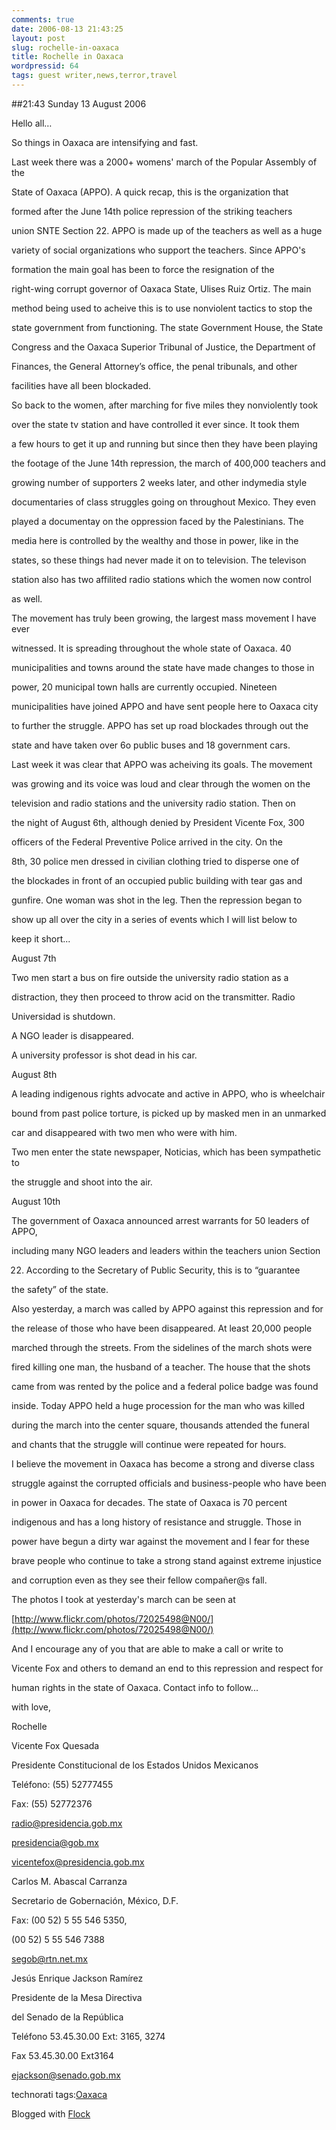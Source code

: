 ```yaml
---
comments: true
date: 2006-08-13 21:43:25
layout: post
slug: rochelle-in-oaxaca
title: Rochelle in Oaxaca
wordpressid: 64
tags: guest writer,news,terror,travel
---
```


##21:43 Sunday 13 August 2006

Hello all…  

  

So things in Oaxaca are intensifying and fast.  

  

Last week there was a 2000+ womens' march of the Popular Assembly of the  

State of Oaxaca (APPO).  A quick recap, this is the organization that  

formed after the June 14th police repression of the striking teachers  

union SNTE Section 22.  APPO is made up of the teachers as well as a huge  

variety of social organizations who support the teachers.  Since APPO's  

formation the main goal has been to force the resignation of the  

right-wing corrupt governor of Oaxaca State, Ulises Ruiz Ortiz.  The main  

method being used to acheive this is to use nonviolent tactics to stop the  

state government from functioning.  The state Government House, the State  

Congress and the Oaxaca Superior Tribunal of Justice, the Department of  

Finances, the General Attorney’s office, the penal tribunals, and other  

facilities have all been blockaded.  

  

So back to the women, after marching for five miles they nonviolently took  

over the state tv station and have controlled it ever since.  It took them  

a few hours to get it up and running but since then they have been playing  

the footage of the June 14th repression, the march of 400,000 teachers and  

growing number of supporters 2 weeks later, and other indymedia style  

documentaries of class struggles going on throughout Mexico.  They even  

played a documentay on the oppression faced by the Palestinians.  The  

media here is controlled by the wealthy and those in power, like in the  

states, so these things had never made it on to television.  The televison  

station also has two affilited radio stations which the women now control  

as well.  

  

The movement has truly been growing, the largest mass movement I have ever  

witnessed.  It is spreading throughout the whole state of Oaxaca. 40  

municipalities and towns around the state have made changes to those in  

power, 20 municipal town halls are currently occupied. Nineteen  

municipalities have joined APPO and have sent people here to Oaxaca city  

to further the struggle.  APPO has set up road blockades through out the  

state and have taken over 6o public buses and 18 government cars.  

  

Last week it was clear that APPO was acheiving its goals.  The movement  

was growing and its voice was loud and clear through the women on the  

television and radio stations and the university radio station.  Then on  

the night of  August 6th, although denied by President Vicente Fox, 300  

officers of the Federal Preventive Police arrived in the city.  On the  

8th, 30 police men dressed in civilian clothing tried to disperse one of  

the blockades in front of an occupied public building with tear gas and  

gunfire.  One woman was shot in the leg.  Then the repression began to  

show up all over the city in a series of events which I will list below to  

keep it short...  

  

August 7th  

Two men start a bus on fire outside the university radio station as a  

distraction, they then proceed to throw acid on the transmitter.  Radio  

Universidad is shutdown.  

A NGO leader is disappeared.  

A university professor is shot dead in his car.  

  

August 8th  

A leading indigenous rights advocate and active in APPO, who is wheelchair  

bound from past police torture, is picked up by masked men in an unmarked  

car and disappeared with two men who were with him.  

Two men enter the state newspaper, Noticias, which has been sympathetic to  

the struggle and shoot into the air.  

  

August 10th  

The government of Oaxaca announced arrest warrants for 50 leaders of APPO,  

including many NGO leaders and leaders within the teachers union Section  

22. According to the Secretary of Public Security, this is to “guarantee  

the safety” of the state.  

  

Also yesterday, a march was called by APPO against this repression and for  

the release of those who have been disappeared.  At least 20,000 people  

marched through the streets.  From the sidelines of the march shots were  

fired killing one man, the husband of a teacher. The house that the shots  

came from was rented by the police and a federal police badge was found  

inside. Today APPO held a huge procession for the man who was killed  

during the march into the center square, thousands attended the funeral  

and chants that the struggle will continue were repeated for hours.  

  

I believe the movement in Oaxaca has become a strong and diverse class  

struggle against the corrupted officials and business-people who have been  

in power in Oaxaca for decades. The state of Oaxaca is 70 percent  

indigenous and has a long history of resistance and struggle.  Those in  

power have begun a dirty war against the movement and I fear for these  

brave people who continue to take a strong stand against extreme injustice  

and corruption even as they see their fellow compañer@s fall.  

  

The photos I took at yesterday's march can be seen at  

[http://www.flickr.com/photos/72025498@N00/](http://www.flickr.com/photos/72025498@N00/)  

And I encourage any of you that are able to make a call or write to  

Vicente Fox and others to demand an end to this repression and respect for  

human rights in the state of Oaxaca.  Contact info to follow...  

  

with love,  

Rochelle  

  

  

Vicente Fox Quesada  

Presidente Constitucional de los Estados Unidos Mexicanos  

Teléfono: (55) 52777455  

Fax: (55) 52772376  

[radio@presidencia.gob.mx](mailto:radio@presidencia.gob.mx)  

[presidencia@gob.mx](mailto:presidencia@gob.mx)  

[vicentefox@presidencia.gob.mx](mailto:vicentefox@presidencia.gob.mx)  

  

Carlos M. Abascal Carranza  

Secretario de Gobernación, México, D.F.  

Fax: (00 52) 5 55 546 5350,  

(00 52) 5 55 546 7388  

[segob@rtn.net.mx](mailto:segob@rtn.net.mx)  

  

Jesús Enrique Jackson Ramírez  

Presidente de la Mesa Directiva  

del Senado de la República  

Teléfono 53.45.30.00 Ext: 3165, 3274  

Fax 53.45.30.00 Ext3164  

[ejackson@senado.gob.mx](mailto:ejackson@senado.gob.mx)

technorati tags:[Oaxaca](http://technorati.com/tag/Oaxaca)

Blogged with [Flock](http://www.flock.com)
